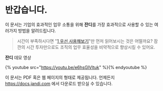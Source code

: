 반갑습니다.
=====
이 문서는 기업의 효과적인 업무 소통을 위해 **잔디**를 가장 효과적으로 사용할 수 있는 여러가지 방법을 알려드립니다.

> 시간이 부족하시다면 "[1 우선 사용해보기](getting_started.md)"만 먼저 읽어보시는 것은 어떨까요? 잠깐의 시간 투자만으로도 조직의 업무 효율성을 비약적으로 향상시킬 수 있어요.

**잔디** 데모 영상

{% youtube src="https://youtu.be/e6hsGlVltuk" %}{% endyoutube %}

이 문서는 PDF 혹은 웹 페이지의 형태로 제공됩니다. 언제든지 https://docs.jandi.com 에서 다운로드 받으실 수 있습니다.
